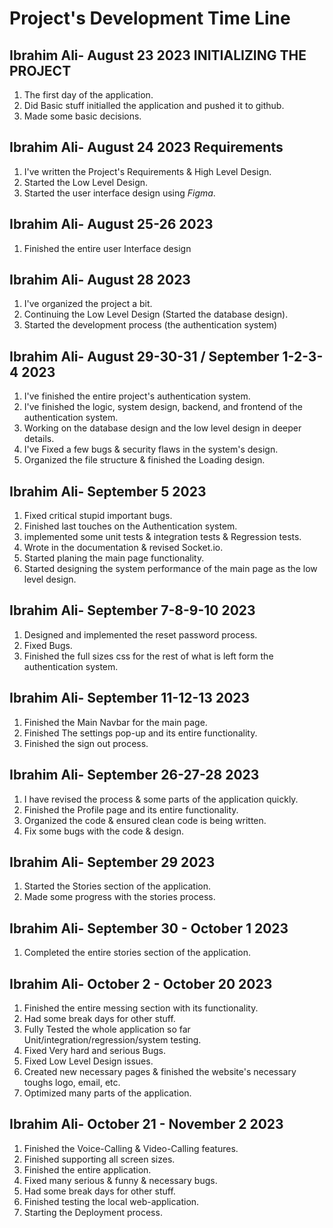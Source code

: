# Project's Development Time Line

## Ibrahim Ali- August 23 2023 INITIALIZING THE PROJECT
1. The first day of the application.
2. Did Basic stuff initialled the application and pushed it to github.
3. Made some basic decisions.


## Ibrahim Ali- August 24 2023 Requirements
1. I've written the Project's Requirements & High Level Design.
2. Started the Low Level Design.
3. Started the user interface design using *Figma*.

## Ibrahim Ali- August 25-26 2023 
1. Finished the entire user Interface design

## Ibrahim Ali- August 28 2023 
1. I've organized the project a bit.
2. Continuing the Low Level Design (Started the database design).
3. Started the development process (the authentication system) 

## Ibrahim Ali- August 29-30-31 / September 1-2-3-4 2023 
1. I've finished the entire project's authentication system.
2. I've finished the logic, system design, backend, and frontend of the authentication system.
3. Working on the database design and the low level design in deeper details. 
4. I've Fixed a few bugs & security flaws in the system's design.  
5. Organized the file structure & finished the Loading design.

## Ibrahim Ali- September 5 2023 
1. Fixed critical stupid important bugs.
2. Finished last touches on the Authentication system.
3. implemented some unit tests & integration tests & Regression tests.
4. Wrote in the documentation & revised Socket.io.
5. Started planing the main page functionality.
5. Started designing the system performance of the main page as the low level design.

## Ibrahim Ali- September 7-8-9-10 2023
1. Designed and implemented the reset password process.
2. Fixed Bugs.
3. Finished the full sizes css for the rest of what is left form the authentication system.  

## Ibrahim Ali- September 11-12-13 2023
1. Finished the Main Navbar for the main page.
2. Finished The settings pop-up and its entire functionality.
3. Finished the sign out process. 

## Ibrahim Ali- September 26-27-28 2023
1. I have revised the process & some parts of the application quickly. 
1. Finished the Profile page and its entire functionality.
2. Organized the code & ensured clean code is being written.
3. Fix some bugs with the code & design. 

## Ibrahim Ali- September 29 2023
1. Started the Stories section of the application.
2. Made some progress with the stories process.

## Ibrahim Ali- September 30 - October 1 2023
1. Completed the entire stories section of the application.

## Ibrahim Ali- October 2 - October 20 2023
1. Finished the entire messing section with its functionality.
2. Had some break days for other stuff.
3. Fully Tested the whole application so far Unit/integration/regression/system testing.
4. Fixed Very hard and serious Bugs.
5. Fixed Low Level Design issues.
6. Created new necessary pages & finished the website's necessary toughs logo, email, etc.
7. Optimized many parts of the application.

## Ibrahim Ali- October 21 - November 2 2023
1. Finished the Voice-Calling & Video-Calling features.
2. Finished supporting all screen sizes.
3. Finished the entire application.
4. Fixed many serious & funny & necessary bugs.
5. Had some break days for other stuff.
6. Finished testing the local web-application.
7. Starting the Deployment process.
